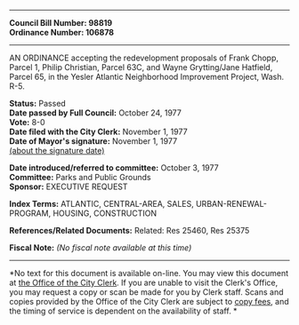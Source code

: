 * * * * *  
  
**Council Bill Number: [](#h0)[](#h2)98819**   
**Ordinance Number: 106878**  
  
* * * * *  
  
AN ORDINANCE accepting the redevelopment proposals of Frank Chopp, Parcel 1, Philip Christian, Parcel 63C, and Wayne Grytting/Jane Hatfield, Parcel 65, in the Yesler Atlantic Neighborhood Improvement Project, Wash. R-5.  
  
**Status:** Passed   
**Date passed by Full Council:** October 24, 1977   
**Vote:** 8-0   
**Date filed with the City Clerk:** November 1, 1977   
**Date of Mayor's signature:** November 1, 1977   
[(about the signature date)](/~public/approvaldate.htm)   
  
  
**Date introduced/referred to committee:** October 3, 1977   
**Committee:** Parks and Public Grounds   
**Sponsor:** EXECUTIVE REQUEST   
  
**Index Terms:** ATLANTIC, CENTRAL-AREA, SALES, URBAN-RENEWAL-PROGRAM, HOUSING, CONSTRUCTION  
  
**References/Related Documents:** Related: Res 25460, Res 25375  
  
**Fiscal Note:** *(No fiscal note available at this time)*  
  
* * * * *  
  
*No text for this document is available on-line. You may view this document at [the Office of the City Clerk](http://www.seattle.gov/leg/clerk/contactUs.htm). If you are unable to visit the Clerk's Office, you may request a copy or scan be made for you by Clerk staff. Scans and copies provided by the Office of the City Clerk are subject to [copy fees](http://clerk.seattle.gov/~public/clerkfees.htm), and the timing of service is dependent on the availability of staff. *  
  
  
